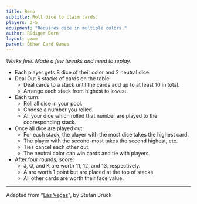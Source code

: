 ```yaml
---
title: Reno
subtitle: Roll dice to claim cards.
players: 3-5
equipment: "Requires dice in multiple colors."
author: Rüdiger Dorn
layout: game
parent: Other Card Games
---
```



*Works fine. Made a few tweaks and need to replay.*



- Each player gets 8 dice of their color and 2 neutral dice.
- Deal Out 6 stacks of cards on the table:
    - Deal cards to a stack until the cards add up to at least 10 in total.
    - Arrange each stack from highest to lowest.
- Each turn:
    - Roll all dice in your pool.
    - Choose a number you rolled.
    - All your dice which rolled that number are played to the cooresponding stack.
- Once all dice are played out:
    - For each stack, the player with the most dice takes the highest card.
    - The player with the second-most takes the second highest, etc.
    - Ties cancel each other out.
    - The neutral color can win cards and tie with players.
- After four rounds, score:
    - <span class="card">J</span>, <span class="card">Q</span>, and <span class="card">K</span> are worth 11, 12, and 13, respectively.
    - <span class="card">A</span> are worth 1 point but are placed at the top of stacks.
    - All other cards are worth their face value.


---

Adapted from "[Las Vegas](https://boardgamegeek.com/boardgame/117959/las-vegas)", by Stefan Brück

